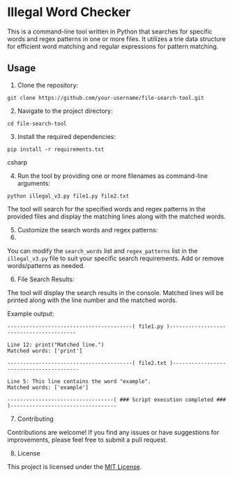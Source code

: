 # Illegal Word Checker

This is a command-line tool written in Python that searches for specific words and regex patterns in one or more files. It utilizes a trie data structure for efficient word matching and regular expressions for pattern matching.

## Usage

1. Clone the repository:

```git clone https://github.com/your-username/file-search-tool.git```


2. Navigate to the project directory:

```cd file-search-tool```


3. Install the required dependencies:

```pip install -r requirements.txt```

csharp


4. Run the tool by providing one or more filenames as command-line arguments:

```python illegal_v3.py file1.py file2.txt```


The tool will search for the specified words and regex patterns in the provided files and display the matching lines along with the matched words.

5. Customize the search words and regex patterns:
6. 

You can modify the `search_words` list and `regex_patterns` list in the `illegal_v3.py` file to suit your specific search requirements. Add or remove words/patterns as needed.

6. File Search Results:

The tool will display the search results in the console. Matched lines will be printed along with the line number and the matched words.

Example output:
```
----------------------------------------( file1.py )----------------------------------------

Line 12: print("Matched line.")
Matched words: ['print']

----------------------------------------( file2.txt )----------------------------------------

Line 5: This line contains the word "example".
Matched words: ['example']

----------------------------------( ### Script execution completed ### )----------------------------------
```

7. Contributing

Contributions are welcome! If you find any issues or have suggestions for improvements, please feel free to submit a pull request.

8. License

This project is licensed under the [MIT License](LICENSE).
